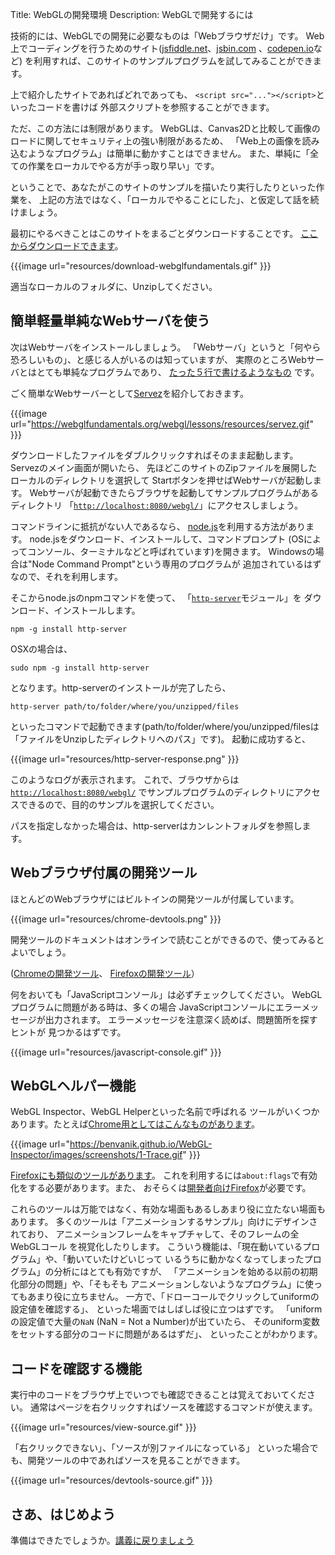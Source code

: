 Title: WebGLの開発環境
Description: WebGLで開発するには

技術的には、WebGLでの開発に必要なものは「Webブラウザだけ」です。
Web上でコーディングを行うためのサイト([jsfiddle.net](https://jsfiddle.net/greggman/8djzyjL3/)、[jsbin.com](http://jsbin.com)
、[codepen.io](http://codepen.io/greggman/pen/YGQjVV)など)
を利用すれば、このサイトのサンプルプログラムを試してみることができます。

上で紹介したサイトであればどれであっても、
`<script src="..."></script>`といったコードを書けば
外部スクリプトを参照することができます。

ただ、この方法には制限があります。
WebGLは、Canvas2Dと比較して画像のロードに関してセキュリティ上の強い制限があるため、
「Web上の画像を読み込むようなプログラム」は簡単に動かすことはできません。
また、単純に「全ての作業をローカルでやる方が手っ取り早い」です。

ということで、あなたがこのサイトのサンプルを描いたり実行したりといった作業を、
上記の方法ではなく、「ローカルでやることにした」、と仮定して話を続けましょう。

最初にやるべきことはこのサイトをまるごとダウンロードすることです。
[ここからダウンロードできます](https://github.com/greggman/webgl-fundamentals/)。

{{{image url="resources/download-webglfundamentals.gif" }}}

適当なローカルのフォルダに、Unzipしてください。

## 簡単軽量単純なWebサーバを使う

次はWebサーバをインストールしましょう。
「Webサーバ」というと「何やら恐ろしいもの」、と感じる人がいるのは知っていますが、
実際のところWebサーバとはとても単純なプログラムであり、
[たった５行で書けるようなもの](http://games.greggman.com/game/saving-and-loading-files-in-a-web-page/)
です。

ごく簡単なWebサーバーとして[Servez](https://greggman.github.io/servez/)を紹介しておきます。

{{{image url="https://webglfundamentals.org/webgl/lessons/resources/servez.gif" }}}

ダウンロードしたファイルをダブルクリックすればそのまま起動します。
Servezのメイン画面が開いたら、
先ほどこのサイトのZipファイルを展開したローカルのディレクトリを選択して
Startボタンを押せばWebサーバが起動します。
Webサーバが起動できたらブラウザを起動してサンプルプログラムがあるディレクトリ
「[`http://localhost:8080/webgl/`](http://localhost:8080/webgl/)」にアクセスしましょう。

コマンドラインに抵抗がない人であるなら、
[node.js](https://nodejs.org)を利用する方法があります。
node.jsをダウンロード、インストールして、コマンドプロンプト
(OSによってコンソール、ターミナルなどと呼ばれています)を開きます。
Windowsの場合は"Node Command Prompt"という専用のプログラムが
追加されているはずなので、それを利用します。

そこからnode.jsのnpmコマンドを使って、
「[`http-server`](https://github.com/indexzero/http-server)モジュール」を
ダウンロード、インストールします。

    npm -g install http-server

OSXの場合は、

    sudo npm -g install http-server

となります。http-serverのインストールが完了したら、

    http-server path/to/folder/where/you/unzipped/files

といったコマンドで起動できます(path/to/folder/where/you/unzipped/filesは
「ファイルをUnzipしたディレクトリへのパス」です)。
起動に成功すると、

{{{image url="resources/http-server-response.png" }}}

このようなログが表示されます。
これで、ブラウザからは[`http://localhost:8080/webgl/`](http://localhost:8080/webgl/)
でサンプルプログラムのディレクトリにアクセスできるので、目的のサンプルを選択してください。

パスを指定しなかった場合は、http-serverはカンレントフォルダを参照します。

## Webブラウザ付属の開発ツール

ほとんどのWebブラウザにはビルトインの開発ツールが付属しています。

{{{image url="resources/chrome-devtools.png" }}}

開発ツールのドキュメントはオンラインで読むことができるので、使ってみるとよいでしょう。

([Chromeの開発ツール](https://developers.google.com/web/tools/chrome-devtools/)、
[Firefoxの開発ツール](https://developer.mozilla.org/en-US/docs/Tools)）

何をおいても「JavaScriptコンソール」は必ずチェックしてください。
WebGLプログラムに問題がある時は、多くの場合
JavaScriptコンソールにエラーメッセージが出力されます。
エラーメッセージを注意深く読めば、問題箇所を探すヒントが
見つかるはずです。

{{{image url="resources/javascript-console.gif" }}}

## WebGLヘルパー機能

WebGL Inspector、WebGL Helperといった名前で呼ばれる
ツールがいくつかあります。たとえば[Chrome用としてはこんなものがあります](https://benvanik.github.io/WebGL-Inspector/)。

{{{image url="https://benvanik.github.io/WebGL-Inspector/images/screenshots/1-Trace.gif" }}}

[Firefoxにも類似のツールがあります](https://hacks.mozilla.org/2014/03/introducing-the-canvas-debugger-in-firefox-developer-tools/)。
これを利用するには`about:flags`で有効化をする必要があります。また、
おそらくは[開発者向けFirefox](https://www.mozilla.org/en-US/firefox/developer/)が必要です。

これらのツールは万能ではなく、有効な場面もあるしあまり役に立たない場面もあります。
多くのツールは「アニメーションするサンプル」向けにデザインされており、
アニメーションフレームをキャプチャして、そのフレームの全WebGLコール
を視覚化したりします。
こういう機能は、「現在動いているプログラム」や、「動いていたけどいじって
いるうちに動かなくなってしまったプログラム」の分析にはとても有効ですが、
「アニメーションを始める以前の初期化部分の問題」や、「そもそも
アニメーションしないようなプログラム」に使ってもあまり役に立ちません。
一方で、「ドローコールでクリックしてuniformの設定値を確認する」、
といった場面ではしばしば役に立つはずです。
「uniformの設定値で大量の`NaN` (NaN = Not a Number)が出ていたら、
そのuniform変数をセットする部分のコードに問題があるはずだ」、
といったことがわかります。

## コードを確認する機能

実行中のコードをブラウザ上でいつでも確認できることは覚えておいてください。
通常はページを右クリックすればソースを確認するコマンドが使えます。

{{{image url="resources/view-source.gif" }}}

「右クリックできない」、「ソースが別ファイルになっている」
といった場合でも、開発ツールの中であればソースを見ることができます。

{{{image url="resources/devtools-source.gif" }}}

## さあ、はじめよう

準備はできたでしょうか。[講義に戻りましょう](/)
